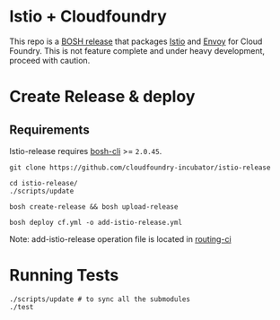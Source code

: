 # Istio + Cloudfoundry

This repo is a [BOSH release](https://github.com/cloudfoundry/bosh) that
packages [Istio](https://istio.io/) and [Envoy](https://github.com/envoyproxy/envoy) for Cloud Foundry. This is not feature complete and
under heavy development, proceed with caution.

# Create Release & deploy

## Requirements
Istio-release requires [bosh-cli](https://bosh.io/docs/cli-v2.html#install) >= `2.0.45`.

```
git clone https://github.com/cloudfoundry-incubator/istio-release

cd istio-release/
./scripts/update

bosh create-release && bosh upload-release

bosh deploy cf.yml -o add-istio-release.yml
```
Note: add-istio-release operation file is located in [routing-ci](https://github.com/cloudfoundry/routing-ci/blob/master/operations/add-istio-release.yml)


# Running Tests

```
./scripts/update # to sync all the submodules
./test
```
